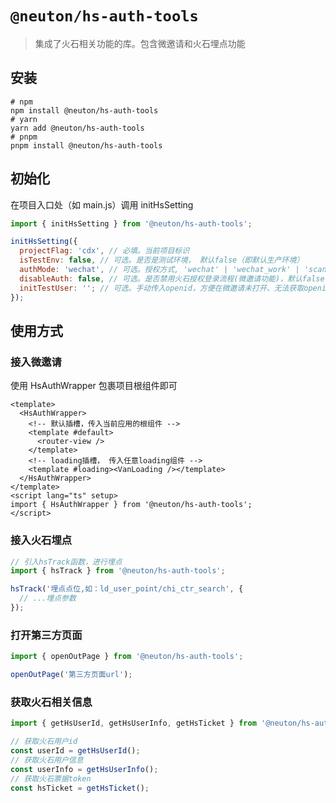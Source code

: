 # `@neuton/hs-auth-tools`

> 集成了火石相关功能的库。包含微邀请和火石埋点功能

## 安装

```
# npm
npm install @neuton/hs-auth-tools
# yarn
yarn add @neuton/hs-auth-tools
# pnpm
pnpm install @neuton/hs-auth-tools

```

## 初始化

在项目入口处（如 main.js）调用 initHsSetting

```javascript
import { initHsSetting } from '@neuton/hs-auth-tools';

initHsSetting({
  projectFlag: 'cdx', // 必填。当前项目标识
  isTestEnv: false, // 可选。是否是测试环境， 默认false（即默认生产环境）
  authMode: 'wechat', // 可选。授权方式, 'wechat' | 'wechat_work' | 'scan'。默认wechat
  disableAuth: false, // 可选。是否禁用火石授权登录流程(微邀请功能)，默认false
  initTestUser: ''; // 可选。手动传入openid，方便在微邀请未打开、无法获取openid的情况下进行测试
});
```

## 使用方式

### 接入微邀请

使用 HsAuthWrapper 包裹项目根组件即可

```vue
<template>
  <HsAuthWrapper>
    <!-- 默认插槽，传入当前应用的根组件 -->
    <template #default>
      <router-view />
    </template>
    <!-- loading插槽， 传入任意loading组件 -->
    <template #loading><VanLoading /></template>
  </HsAuthWrapper>
</template>
<script lang="ts" setup>
import { HsAuthWrapper } from '@neuton/hs-auth-tools';
</script>
```

### 接入火石埋点

```javascript
// 引入hsTrack函数，进行埋点
import { hsTrack } from '@neuton/hs-auth-tools';

hsTrack('埋点点位,如：ld_user_point/chi_ctr_search', {
  // ...埋点参数
});
```

### 打开第三方页面

```javascript
import { openOutPage } from '@neuton/hs-auth-tools';

openOutPage('第三方页面url');
```

### 获取火石相关信息

```javascript
import { getHsUserId, getHsUserInfo, getHsTicket } from '@neuton/hs-auth-tools';

// 获取火石用户id
const userId = getHsUserId();
// 获取火石用户信息
const userInfo = getHsUserInfo();
// 获取火石票据token
const hsTicket = getHsTicket();
```
